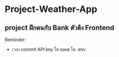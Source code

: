 # Project-Weather-App
project ฝึกตนกับ Bank ตัวตึง Frontend 
----------------------------------------
Reminder:
  - เวลา commit API key ให้ save ใน .env
